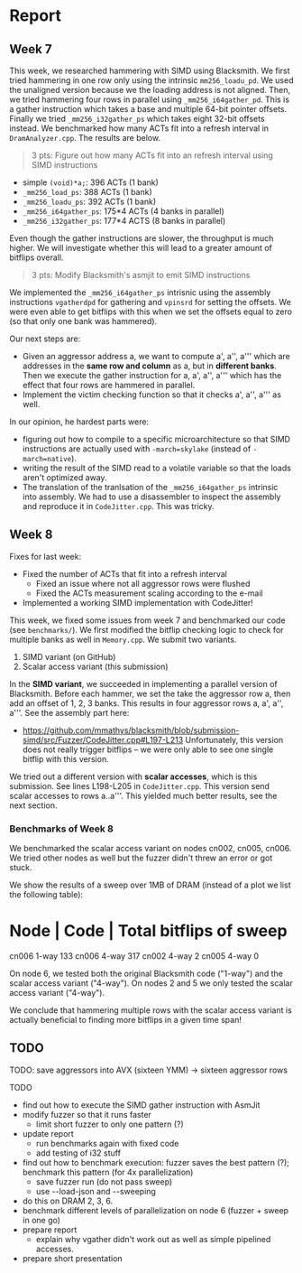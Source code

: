 # Report

## Week 7

This week, we researched hammering with SIMD using Blacksmith. We first tried hammering in one row only using the intrinsic `mm256_loadu_pd`. We used the unaligned version because we the loading address is not aligned. Then, we tried hammering four rows in parallel using `_mm256_i64gather_pd`. This is a gather instruction which takes a base and multiple 64-bit pointer offsets. Finally we tried `_mm256_i32gather_ps` which takes eight 32-bit offsets instead. We benchmarked how many ACTs fit into a refresh interval in `DramAnalyzer.cpp`. The results are below.

> 3 pts: Figure out how many ACTs fit into an refresh interval using SIMD instructions

- simple `(void)*a;`: 396 ACTs      (1 bank)
- `_mm256_load_ps`: 388 ACTs        (1 bank)
- `_mm256_loadu_ps`: 392 ACTs       (1 bank)
- `_mm256_i64gather_ps`: 175*4 ACTs   (4 banks in parallel)
- `_mm256_i32gather_ps`: 177*4 ACTS   (8 banks in parallel)


Even though the gather instructions are slower, the throughput is much higher. We will investigate whether this will lead to a greater amount of bitflips overall.

> 3 pts: Modify Blacksmith's asmjit to emit SIMD instructions

We implemented the `_mm256_i64gather_ps` intrisnic using the assembly instructions `vgatherdpd` for gathering and `vpinsrd` for setting the offsets. We were even able to get bitflips with this when we set the offsets equal to zero (so that only one bank was hammered).

Our next steps are:
- Given an aggressor address a, we want to compute a', a'', a''' which are addresses in the **same row and column** as a, but in **different banks**. Then we execute the gather instruction for a, a', a'', a''' which has the effect that four rows are hammered in parallel.
- Implement the victim checking function so that it checks a', a'', a''' as well.

In our opinion, he hardest parts were:
- figuring out how to compile to a specific microarchitecture so that SIMD instructions are actually used with `-march=skylake` (instead of `-march=native`).
- writing the result of the SIMD read to a volatile variable so that the loads aren't optimized away.
- The translation of the tranlsation of the `_mm256_i64gather_ps` intrinsic into assembly. We had to use a disassembler to inspect the assembly and reproduce it in `CodeJitter.cpp`. This was tricky.

## Week 8

Fixes for last week:
- Fixed the number of ACTs that fit into a refresh interval
  - Fixed an issue where not all aggressor rows were flushed
  - Fixed the ACTs measurement scaling according to the e-mail
- Implemented a working SIMD implementation with CodeJitter!

This week, we fixed some issues from week 7 and benchmarked our code (see `benchmarks/`). We first modified the bitflip checking logic to check for multiple banks as well in `Memory.cpp`. We submit two variants.

1. SIMD variant (on GitHub)
2. Scalar access variant (this submission)

In the **SIMD variant**, we succeeded in implementing a parallel version of Blacksmith. Before each hammer, we set the take the aggressor row a, then add an offset of 1, 2, 3 banks. This results in four aggressor rows a, a', a'', a'''. See the assembly part here:
- https://github.com/mmathys/blacksmith/blob/submission-simd/src/Fuzzer/CodeJitter.cpp#L197-L213
Unfortunately, this version does not really trigger bitflips – we were only able to see one single bitflip with this version.

We tried out a different version with **scalar accesses**, which is this submission. See lines L198-L205 in `CodeJitter.cpp`. This version send scalar accesses to rows a..a'''. This yielded much better results, see the next section.

### Benchmarks of Week 8

We benchmarked the scalar access variant on nodes cn002, cn005, cn006. We tried other nodes as well but the fuzzer didn't threw an error or got stuck.

We show the results of a sweep over 1MB of DRAM (instead of a plot we list the following table):

Node   | Code   | Total bitflips of sweep
=========================================
cn006    1-way    133
cn006    4-way    317
cn002    4-way    2
cn005    4-way    0

On node 6, we tested both the original Blacksmith code ("1-way") and the scalar access variant ("4-way"). On nodes 2 and 5 we only tested the scalar access variant ("4-way").

We conclude that hammering multiple rows with the scalar access variant is actually beneficial to finding more bitflips in a given time span! 

## TODO

TODO: save aggressors into AVX (sixteen YMM) -> sixteen aggressor rows

TODO
- find out how to execute the SIMD gather instruction with AsmJit
- modify fuzzer so that it runs faster
  - limit short fuzzer to only one pattern (?)
- update report
  - run benchmarks again with fixed code
  - add testing of i32 stuff
- find out how to benchmark execution: fuzzer saves the best pattern (?); benchmark this pattern (for 4x parallelization)
  - save fuzzer run (do not pass sweep)
  - use --load-json and --sweeping
- do this on DRAM 2, 3, 6.
- benchmark different levels of parallelization on node 6 (fuzzer + sweep in one go)
- prepare report
  - explain why vgather didn't work out as well as simple pipelined accesses.
- prepare short presentation

